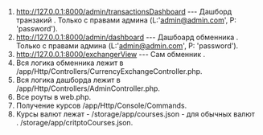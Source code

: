 1) http://127.0.0.1:8000/admin/transactionsDashboard --- Дашборд транзакий . Только с правами админа (L:'admin@admin.com', P: 'password').
2)  http://127.0.0.1:8000/admin/dashboard --- Дашбоард обменника . Только с правами админа (L:'admin@admin.com', P: 'password').
3) http://127.0.0.1:8000/exchangerView --- Сам обменник .
4) Вся логика обменника лежит в /app/Http/Controllers/CurrencyExchangeController.php. 
5) Вся логика дашборда лежит в /app/Http/Controllers/AdminController.php.
6) Все роуты в web.php.
7) Получение курсов /app/Http/Console/Commands.
8) Курсы валют лежат - /storage/app/courses.json  - для обычных валют . /storage/app/сritptoCourses.json.
